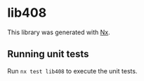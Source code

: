 # lib408

This library was generated with [Nx](https://nx.dev).

## Running unit tests

Run `nx test lib408` to execute the unit tests.
